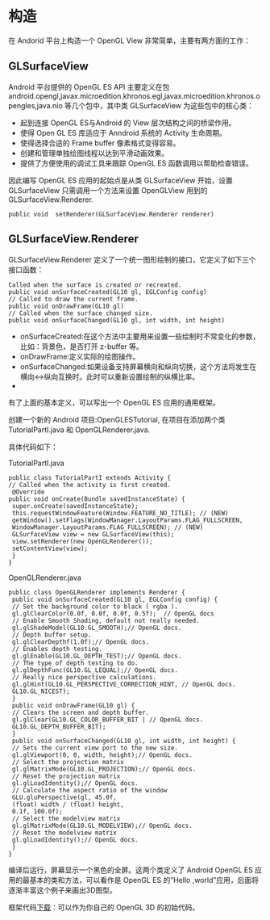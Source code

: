 # 构造  

在 Andorid 平台上构造一个 OpenGL View 非常简单，主要有两方面的工作：

## GLSurfaceView

Android 平台提供的 OpenGL ES API 主要定义在包android.opengl,javax.microedition.khronos.egl,javax.microedition.khronos.opengles,java.nio 等几个包中，其中类 GLSurfaceView 为这些包中的核心类：

* 起到连接 OpenGL ES与Android 的 View 层次结构之间的桥梁作用。
* 使得 Open GL ES 库适应于 Anndroid 系统的 Activity 生命周期。
* 使得选择合适的 Frame buffer 像素格式变得容易。
* 创建和管理单独绘图线程以达到平滑动画效果。
* 提供了方便使用的调试工具来跟踪 OpenGL ES 函数调用以帮助检查错误。  

因此编写 OpenGL ES 应用的起始点是从类 GLSurfaceView 开始，设置 GLSurfaceView  只需调用一个方法来设置 OpenGLView 用到的 GLSurfaceView.Renderer.   

```
public void  setRenderer(GLSurfaceView.Renderer renderer)  
```   

## GLSurfaceView.Renderer

GLSurfaceView.Renderer 定义了一个统一图形绘制的接口，它定义了如下三个接口函数：  

```
Called when the surface is created or recreated.
public void onSurfaceCreated(GL10 gl, EGLConfig config)
// Called to draw the current frame.
public void onDrawFrame(GL10 gl)
// Called when the surface changed size.
public void onSurfaceChanged(GL10 gl, int width, int height)  
```  

* onSurfaceCreated:在这个方法中主要用来设置一些绘制时不常变化的参数，比如：背景色，是否打开 z-buffer 等。
* onDrawFrame:定义实际的绘图操作。
* onSurfaceChanged:如果设备支持屏幕横向和纵向切换，这个方法将发生在横向<->纵向互换时。此时可以重新设置绘制的纵横比率。  
* 
有了上面的基本定义，可以写出一个 OpenGL ES 应用的通用框架。

创建一个新的 Android 项目:OpenGLESTutorial, 在项目在添加两个类TutorialPartI.java 和 OpenGLRenderer.java.

具体代码如下：

TutorialPartI.java

```
public class TutorialPartI extends Activity {
// Called when the activity is first created.
 @Override
public void onCreate(Bundle savedInstanceState) {
 super.onCreate(savedInstanceState);
 this.requestWindowFeature(Window.FEATURE_NO_TITLE); // (NEW)
 getWindow().setFlags(WindowManager.LayoutParams.FLAG_FULLSCREEN,
 WindowManager.LayoutParams.FLAG_FULLSCREEN); // (NEW)
 GLSurfaceView view = new GLSurfaceView(this);
 view.setRenderer(new OpenGLRenderer());
 setContentView(view);
 }
}  
```  

OpenGLRenderer.java

```
public class OpenGLRenderer implements Renderer {
 public void onSurfaceCreated(GL10 gl, EGLConfig config) {
 // Set the background color to black ( rgba ).
 gl.glClearColor(0.0f, 0.0f, 0.0f, 0.5f);  // OpenGL docs
 // Enable Smooth Shading, default not really needed.
 gl.glShadeModel(GL10.GL_SMOOTH);// OpenGL docs.
 // Depth buffer setup.
 gl.glClearDepthf(1.0f);// OpenGL docs.
 // Enables depth testing.
 gl.glEnable(GL10.GL_DEPTH_TEST);// OpenGL docs.
 // The type of depth testing to do.
 gl.glDepthFunc(GL10.GL_LEQUAL);// OpenGL docs.
 // Really nice perspective calculations.
 gl.glHint(GL10.GL_PERSPECTIVE_CORRECTION_HINT, // OpenGL docs.
 GL10.GL_NICEST);
 }
 public void onDrawFrame(GL10 gl) {
 // Clears the screen and depth buffer.
 gl.glClear(GL10.GL_COLOR_BUFFER_BIT | // OpenGL docs.
 GL10.GL_DEPTH_BUFFER_BIT);
 }
 public void onSurfaceChanged(GL10 gl, int width, int height) {
 // Sets the current view port to the new size.
 gl.glViewport(0, 0, width, height);// OpenGL docs.
 // Select the projection matrix
 gl.glMatrixMode(GL10.GL_PROJECTION);// OpenGL docs.
 // Reset the projection matrix
 gl.glLoadIdentity();// OpenGL docs.
 // Calculate the aspect ratio of the window
 GLU.gluPerspective(gl, 45.0f,
 (float) width / (float) height,
 0.1f, 100.0f);
 // Select the modelview matrix
 gl.glMatrixMode(GL10.GL_MODELVIEW);// OpenGL docs.
 // Reset the modelview matrix
 gl.glLoadIdentity();// OpenGL docs.
 }
}  
```  

编译后运行，屏幕显示一个黑色的全屏。这两个类定义了 Android OpenGL ES 应用的最基本的类和方法，可以看作是 OpenGL ES 的”Hello ,world”应用，后面将逐渐丰富这个例子来画出3D图型。

框架代码[下载](http://www.imobilebbs.com/download/android/opengles/OpenGLESTutorialTemplate.zip)：可以作为你自己的 OpenGL 3D 的初始代码。
